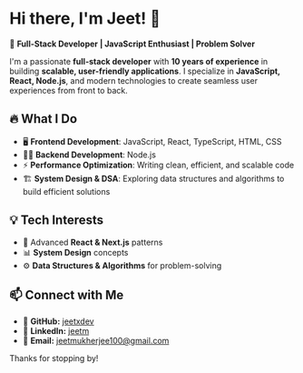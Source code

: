 # Hi there, I'm Jeet! 👋  

🚀 **Full-Stack Developer | JavaScript Enthusiast | Problem Solver**  

I'm a passionate **full-stack developer** with **10 years of experience** in building **scalable, user-friendly applications**. I specialize in **JavaScript, React, Node.js**, and modern technologies to create seamless user experiences from front to back.  

## 🔥 What I Do  
- 🖥️ **Frontend Development**: JavaScript, React, TypeScript, HTML, CSS  
- 🧑‍💻 **Backend Development**: Node.js  
- ⚡ **Performance Optimization**: Writing clean, efficient, and scalable code  
- 🏗️ **System Design & DSA**: Exploring data structures and algorithms to build efficient solutions  

## 💡 Tech Interests  
- 🚀 Advanced **React & Next.js** patterns  
- 📊 **System Design** concepts  
- ⚙️ **Data Structures & Algorithms** for problem-solving  

## 📫 Connect with Me  
- 🏢 **GitHub:** [jeetxdev](https://github.com/jeetxdev)  
- 💼 **LinkedIn:** [jeetm](https://www.linkedin.com/in/jeetm)  
- 📧 **Email:** jeetmukherjee100@gmail.com  

Thanks for stopping by!
